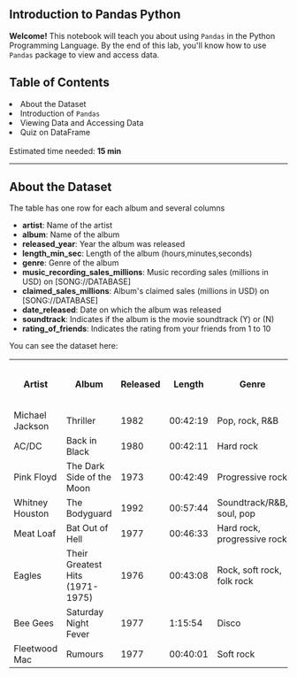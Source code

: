 ## Introduction to Pandas Python
<strong>Welcome!</strong> This notebook will teach you about using <code>Pandas</code> in the Python Programming Language. 
By the end of this lab, you'll know how to use <code>Pandas</code> package to view and access data.
<h2>Table of Contents</h2>
   <li>About the Dataset</li>       
   <li>Introduction of <code>Pandas</code></li>         
   <li>Viewing Data and Accessing Data</li>       
   <li>Quiz on DataFrame</li>
  </ul>   <br>  Estimated time needed: <strong>15 min</strong><hr>
       <h2>About the Dataset</h2>
        The table has one row for each album and several columns
        <ul>
          <li><b>artist</b>: Name of the artist</li>
          <li><b>album</b>: Name of the album</li>
          <li><b>released_year</b>: Year the album was released</li>
          <li><b>length_min_sec</b>: Length of the album (hours,minutes,seconds)</li>
          <li><b>genre</b>: Genre of the album</li>
          <li><b>music_recording_sales_millions</b>: Music recording sales (millions in USD) on [SONG://DATABASE]</li>
          <li><b>claimed_sales_millions</b>: Album's claimed sales (millions in USD) on [SONG://DATABASE]</li>
          <li><b>date_released</b>: Date on which the album was released</li>
          <li><b>soundtrack</b>: Indicates if the album is the movie soundtrack (Y) or (N)</li>
          <li><b>rating_of_friends</b>: Indicates the rating from your friends from 1 to 10</li></ul>
          You can see the dataset here:  <font size=\"1\"><table font-size:xx-small style=\"width:25%\">   <tr>     <th>Artist</th>     <th>Album</th>      <th>Released</th>     <th>Length</th>     <th>Genre</th>      <th>Music recording sales (millions)</th>     <th>Claimed sales (millions)</th>     <th>Released</th>     <th>Soundtrack</th>     <th>Rating (friends)</th>   </tr>   <tr>     <td>Michael Jackson</td>     <td>Thriller</td>      <td>1982</td>     <td>00:42:19</td>     <td>Pop, rock, R&B</td>     <td>46</td>     <td>65</td>     <td>30-Nov-82</td>     <td></td>     <td>10.0</td>   </tr>   <tr>     <td>AC/DC</td>     <td>Back in Black</td>      <td>1980</td>     <td>00:42:11</td>     <td>Hard rock</td>     <td>26.1</td>     <td>50</td>     <td>25-Jul-80</td>     <td></td>     <td>8.5</td>   </tr>     <tr>     <td>Pink Floyd</td>     <td>The Dark Side of the Moon</td>      <td>1973</td>     <td>00:42:49</td>     <td>Progressive rock</td>     <td>24.2</td>     <td>45</td>     <td>01-Mar-73</td>     <td></td>     <td>9.5</td>   </tr>     <tr>     <td>Whitney Houston</td>     <td>The Bodyguard</td>      <td>1992</td>     <td>00:57:44</td>     <td>Soundtrack/R&B, soul, pop</td>     <td>26.1</td>     <td>50</td>     <td>25-Jul-80</td>     <td>Y</td>     <td>7.0</td>   </tr>     <tr>     <td>Meat Loaf</td>     <td>Bat Out of Hell</td>      <td>1977</td>     <td>00:46:33</td>     <td>Hard rock, progressive rock</td>     <td>20.6</td>     <td>43</td>     <td>21-Oct-77</td>     <td></td>     <td>7.0</td>   </tr>     <tr>     <td>Eagles</td>     <td>Their Greatest Hits (1971-1975)</td>      <td>1976</td>     <td>00:43:08</td>     <td>Rock, soft rock, folk rock</td>     <td>32.2</td>     <td>42</td>     <td>17-Feb-76</td>     <td></td>     <td>9.5</td>   </tr>     <tr>     <td>Bee Gees</td>     <td>Saturday Night Fever</td>      <td>1977</td>     <td>1:15:54</td>     <td>Disco</td>     <td>20.6</td>     <td>40</td>     <td>15-Nov-77</td>     <td>Y</td>     <td>9.0</td>   </tr>     <tr>     <td>Fleetwood Mac</td>     <td>Rumours</td>      <td>1977</td>     <td>00:40:01</td>     <td>Soft rock</td>     <td>27.9</td>     <td>40</td>     <td>04-Feb-77</td>     <td></td>     <td>9.5</td>   </tr> </table></font>
        
        
